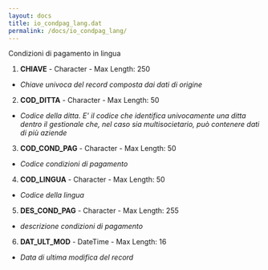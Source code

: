 ```yaml
---
layout: docs
title: io_condpag_lang.dat
permalink: /docs/io_condpag_lang/
---
```


Condizioni di pagamento in lingua

1. **CHIAVE** - Character - Max Length: 250
  * *Chiave univoca del record composta dai dati di origine*
2. **COD_DITTA** - Character - Max Length: 50
  * *Codice della ditta. E' il codice che identifica univocamente una ditta dentro il gestionale che, nel caso sia multisocietario, può contenere dati di più aziende*
3. **COD_COND_PAG** - Character - Max Length: 50
  * *Codice condizioni di pagamento*
4. **COD_LINGUA** - Character - Max Length: 50
  * *Codice della lingua*
5. **DES_COND_PAG** - Character - Max Length: 255
  * *descrizione condizioni di pagamento*
6. **DAT_ULT_MOD** - DateTime - Max Length: 16
  * *Data di ultima modifica del record*

